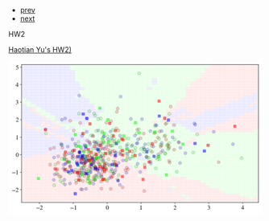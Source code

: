

<div class="navbar">
  <div class="navbar-inner">
      <ul class="nav">
          <li><a href="HW1.html">prev</a></li> 
          <li><a href="HW3.html">next</a></li>  
      </ul>
  </div>
</div>

HW2

[Haotian Yu's HW2)](https://github.com/HaotianYu123/HaotianYu123.github.io/blob/master/Assignments/HaotianYu_Assignment2.ipynb)

![Broman et al. (2015) Fig 7](../../Pages/publpics/HW2.png)
